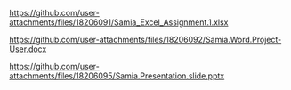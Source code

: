 https://github.com/user-attachments/files/18206091/Samia_Excel_Assignment.1.xlsx

https://github.com/user-attachments/files/18206092/Samia.Word.Project-User.docx

https://github.com/user-attachments/files/18206095/Samia.Presentation.slide.pptx
